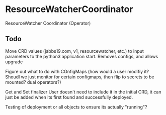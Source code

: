 # ResourceWatcherCoordinator
ResourceWatcher Coordinator (Operator)


## Todo

Move CRD values (jabbs19.com, v1, resourcewatcher, etc.) to input parameters to the python3 application start.  Removes configs, and allows upgrade

Figure out what to do with COnfigMaps (how would a user modifiy it?  Shoudl we just monitor for certain configmaps, then flip to secrets to be mounted?  dual operators?)

Get and Set finalizer 
User doesn't need to include it in the initial CRD, it can just be added when its first found and successfully deployed.

Testing of deployment or all objects to ensure its actually "running"?